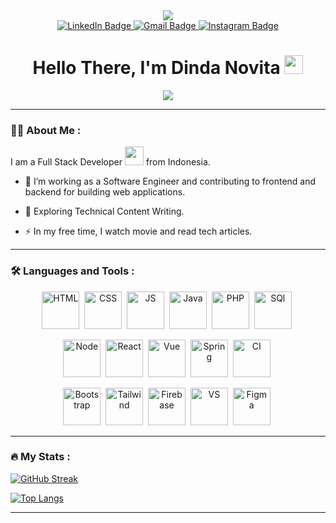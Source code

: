<div id="header" align="center">
  <img src="https://media.giphy.com/media/v1.Y2lkPTc5MGI3NjExeXRhdXVvOWp6MDEza2ZpdGkzbWI2d2Q0MmtuZzJqNmxhbWNxcmNiciZlcD12MV9pbnRlcm5hbF9naWZfYnlfaWQmY3Q9Zw/L1R1tvI9svkIWwpVYr/giphy.gif"/>
     <div id="badges">
  <a href="https://www.linkedin.com/in/dinda-novita-a94b392a2/">
    <img src="https://img.shields.io/badge/LinkedIn-blue?style=for-the-badge&logo=linkedin&logoColor=white" alt="LinkedIn Badge"/>
  </a>
  <a href="mailto:dindanovitaputeriutami29@gmail.com">
    <img src="https://img.shields.io/badge/Gmail-red?style=for-the-badge&logo=gmail&logoColor=white" alt="Gmail Badge"/>
  </a>
  <a href="https://www.instagram.com/din.ovita_/">
    <img src="https://img.shields.io/badge/Instagram-white?style=for-the-badge&logo=instagram" alt="Instagram Badge"/>
  </a>
</div>
     <img src="https://komarev.com/ghpvc/?username=din-ovita&style=flat-square&color=blue" alt=""/>
     <h1>
  Hello There, I'm Dinda Novita
  <img src="https://media.giphy.com/media/hvRJCLFzcasrR4ia7z/giphy.gif" width="30px"/>
</h1>
<img src="https://media.giphy.com/media/v1.Y2lkPTc5MGI3NjExcmRmc3R6OWE2ZmR4YzBieHhrZGFrd2tqd3JtMXB5N3VxNTR4dXJ3eiZlcD12MV9pbnRlcm5hbF9naWZfYnlfaWQmY3Q9Zw/VTtANKl0beDFQRLDTh/giphy.gif"/>
</div>

---

### :man_technologist: About Me :
I am a Full Stack Developer <img src="https://media.giphy.com/media/WUlplcMpOCEmTGBtBW/giphy.gif" width="30"> from Indonesia.
- :telescope: I’m working as a Software Engineer and contributing to frontend and backend for building web applications.

- :seedling: Exploring Technical Content Writing.

- :zap: In my free time, I watch movie and read tech articles.
 
---

### :hammer_and_wrench: Languages and Tools :
<div align="center"> 
  <img src="https://cdn.jsdelivr.net/gh/devicons/devicon/icons/html5/html5-original.svg" title="HTML" alt="HTML" width="60" height="60"/>&nbsp;
  <img src="https://cdn.jsdelivr.net/gh/devicons/devicon/icons/css3/css3-original.svg" title="CSS" alt="CSS" width="60" height="60"/>&nbsp;
  <img src="https://cdn.jsdelivr.net/gh/devicons/devicon/icons/javascript/javascript-original.svg" title="JS" alt="JS" width="60" height="60"/>&nbsp;
  <img src="https://cdn.jsdelivr.net/gh/devicons/devicon/icons/java/java-original.svg" title="Java" alt="Java" width="60" height="60"/>&nbsp;
  <img src="https://cdn.jsdelivr.net/gh/devicons/devicon/icons/php/php-original.svg" title="PHP" alt="PHP" width="60" height="60"/>&nbsp;
  <img src="https://cdn.jsdelivr.net/gh/devicons/devicon/icons/mysql/mysql-original.svg" title="SQL" alt="SQl" width="60" height="60"/>&nbsp;

  <img src="https://cdn.jsdelivr.net/gh/devicons/devicon/icons/nodejs/nodejs-original.svg" title="Node" alt="Node" width="60" height="60"/>&nbsp;
  <img src="https://cdn.jsdelivr.net/gh/devicons/devicon/icons/react/react-original.svg" title="React" alt="React" width="60" height="60"/>&nbsp;
  <img src="https://cdn.jsdelivr.net/gh/devicons/devicon/icons/vuejs/vuejs-original.svg" title="Vue" alt="Vue" width="60" height="60"/>&nbsp;
  <img src="https://cdn.jsdelivr.net/gh/devicons/devicon/icons/spring/spring-original.svg" title="Spring" alt="Spring" width="60" height="60"/>&nbsp;
  <img src="https://cdn.jsdelivr.net/gh/devicons/devicon/icons/codeigniter/codeigniter-plain.svg" title="CI" alt="CI" width="60" height="60"/>&nbsp;
          
  <img src="https://cdn.jsdelivr.net/gh/devicons/devicon/icons/bootstrap/bootstrap-original.svg" title="Bootstrap" alt="Bootstrap" width="60" height="60"/>&nbsp;
  <img src="https://cdn.jsdelivr.net/gh/devicons/devicon@latest/icons/tailwindcss/tailwindcss-original.svg" title="Tailwind" alt="Tailwind" width="60" height="60"/>&nbsp;
  <img src="https://cdn.jsdelivr.net/gh/devicons/devicon/icons/firebase/firebase-plain.svg" title="Firebase" alt="Firebase" width="60" height="60"/>&nbsp;
  <img src="https://cdn.jsdelivr.net/gh/devicons/devicon/icons/vscode/vscode-original.svg" title="VS" alt="VS" width="60" height="60"/>&nbsp;
  <img src="https://cdn.jsdelivr.net/gh/devicons/devicon/icons/figma/figma-original.svg" title="Figma" alt="Figma" width="60" height="60"/>&nbsp;
</div>

---

### :fire: My Stats :
[![GitHub Streak](http://github-readme-streak-stats.herokuapp.com?user=din-ovita&theme=dark&background=000000)](https://git.io/streak-stats)

[![Top Langs](https://github-readme-stats.vercel.app/api/top-langs/?username=din-ovita&layout=compact&theme=vision-friendly-dark)](https://github.com/anuraghazra/github-readme-stats)

---
